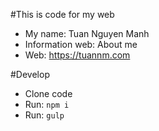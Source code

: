 #This is code for my web
- My name: Tuan Nguyen Manh
- Information web: About me
- Web: https://tuannm.com

#Develop
- Clone code
- Run: `npm i`
- Run: `gulp`
